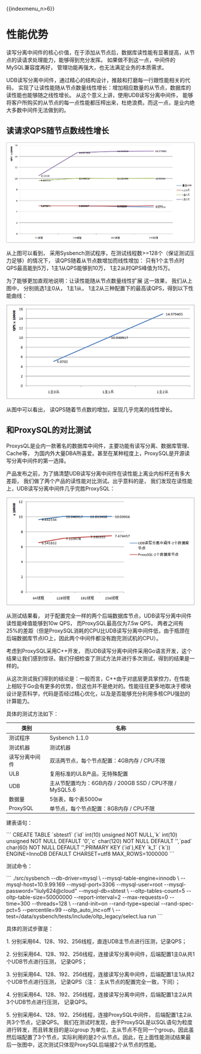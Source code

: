 {{indexmenu_n>6}}

# 性能优势

读写分离中间件的核心价值，在于添加从节点后，数据库读性能有显著提高，从节点的读请求处理能力，能够得到充分发挥。 如果做不到这一点，中间件的
MySQL兼容度再好， 管理功能再强大，也无法满足业务的本质需求。

UDB读写分离中间件，通过精心的结构设计，推敲和打磨每一行跟性能相关的代码，
实现了让读性能随从节点数量线性增长：增加相应数量的从节点，数据库的读性能也能够随之线性增长。
从这个意义上讲，使用UDB读写分离中间件， 能够将客户所购买的从节点的每一点性能都压榨出来，杜绝浪费。而这一点，是业内绝大多数中间件无法做到的。

## 读请求QPS随节点数线性增长

![image](/images/udbrw_detail.png)

从上图可以看到， 采用Sysbench测试程序，在测试线程数\>=128个（保证测试压力足够）的情况下， 读QPS随着从节点数增加而线性增加：
只有1个主节点时QPS最高能到5万，1主1从QPS能够到10万， 1主2从时QPS峰值为15万。

为了能够更加直观地说明：让读性能随从节点数量线性扩展 这一效果， 我们从上图中， 分别挑选1主0从， 1主1从，
1主2从三种配置下的最高读QPS，得到以下性能曲线：

![image](/images/udbrw_line.png)

从图中可以看出， 读QPS随着节点数的增加，呈现几乎完美的线性增长。

## 和ProxySQL的对比测试

ProxysQL是业内一款著名的数据库中间件，主要功能有读写分离、数据库管理、Cache等，
为国内外大量DBA所喜爱。甚至在某种程度上，ProxySQL是开源读写分离中间件的第一选择。

产品发布之前，为了搞清楚UDB读写分离中间件在读性能上离业内标杆还有多大差距， 我们做了两个产品的读性能对比测试。出乎意料的是，
我们发现在读性能上，UDB读写分离中间件几乎完胜ProxySQL：

![image](/images/udbrw_comp.png)

从测试结果看， 对于配置完全一样的两个后端数据库节点，UDB读写分离中间件读性能峰值能够到10w QPS， 而ProxySQL最高仅为7.5w
QPS，
两者之间有25%的差距（但是ProxySQL消耗的CPU比UDB读写分离中间件低，由于瓶颈在后端数据库节点IO上，因此两个中间件都没有跑完测试机的CPU）。

考虑到ProxySQL采用C++开发，
而UDB读写分离中间件采用Go语言开发，这个结果让我们感到惊讶。我们仔细检查了测试方法并进行多次测试，得到的结果是一样的。

从这次测试我们得到的结论是：一般而言，C++由于对底层更具掌控力，在性能上相较于Go会有更多的优势，但这也并不是绝对的。性能往往更多地取决于模块设计是否科学，代码是否经过精心优化，以及是否能够充分利用多核CPU强劲的计算能力。

具体的测试方法如下：

| 类别       | 名称                                           |
| -------- | -------------------------------------------- |
| 测试程序     | Sysbench 1.1.0                               |
| 测试机器     | 测试机器                                         |
| 读写分离中间件  | 双活两节点，每个节点配置：4GB内存 / CPU不限                   |
| ULB      | 复用标准的ULB产品，无特殊配置                             |
| UDB      | 主从节配置均为：6GB内存 / 200GB SSD / CPU不限 / MySQL5.6 |
| 数据量      | 5张表，每个表5000w                                 |
| ProxySQL | 单节点，每个节点配置：8GB内存 / CPU不限                     |

建表语句：

\`\`\` CREATE TABLE \`sbtest1\` (\`id\` int(10) unsigned NOT NULL,\`k\`
int(10) unsigned NOT NULL DEFAULT '0',\`c\` char(120) NOT NULL DEFAULT
'',\`pad\` char(60) NOT NULL DEFAULT '',PRIMARY KEY (\`id\`),KEY
\`k\_1\` (\`k\`)) ENGINE=InnoDB DEFAULT CHARSET=utf8 MAX\_ROWS=1000000
\`\`\`

测试命令：

\`\`\` ./src/sysbench --db-driver=mysql \\ --mysql-table-engine=innodb
\\ --mysql-host=10.9.99.169 --mysql-port=3306 --mysql-user=root
--mysql-password="liuly624@cloud" --mysql-db=sbtest \\
--oltp-tables-count=5 --oltp-table-size=50000000 --report-interval=2
--max-requests=0 --time=300 --threads=128 \\ --rand-init=on
--rand-type=special --rand-spec-pct=5 --percentile=99
--oltp\_auto\_inc=off \\
--test=/data/sysbench/tests/include/oltp\_legacy/select.lua run \`\`\`

具体的测试步骤是：

1\. 分别采用64、128、192、256线程，直连UDB主节点进行压测，记录QPS；

2\. 分别采用64、128、192、256线程，连接读写分离中间件，后端配置1主0从共1个UDB节点进行压测， 记录QPS；

3\. 分别采用64、128、192、256线程，连接读写分离中间件，后端配置1主1从共2个UDB节点进行压测， 记录QPS（注：
主从节点的配置完全一致，下同）；

4\. 分别采用64、128、192、256线程，连接读写分离中间件，后端配置1主2从共3个UDB节点进行压测， 记录QPS。

5\. 分别采用64、128、192、256线程，连接ProxySQL中间件， 后端配置1主2从共3个节点，记录QPS。
我们在测试时发现，由于ProxySQL是以SQL语句为粒度进行转发，而且转发目的是以group
为单位，主从节点不在同一个group。因此虽然后端配置了3个节点，实际利用的是2个从节点。因此，在上面性能测试结果最后一张图中，这次测试只体现ProxySQL后端接2个从节点的性能。
